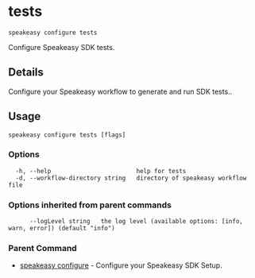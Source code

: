 # tests  
`speakeasy configure tests`  


Configure Speakeasy SDK tests.  

## Details

Configure your Speakeasy workflow to generate and run SDK tests..

## Usage

```
speakeasy configure tests [flags]
```

### Options

```
  -h, --help                        help for tests
  -d, --workflow-directory string   directory of speakeasy workflow file
```

### Options inherited from parent commands

```
      --logLevel string   the log level (available options: [info, warn, error]) (default "info")
```

### Parent Command

* [speakeasy configure](/docs/speakeasy-reference/cli/configure)	 - Configure your Speakeasy SDK Setup.
